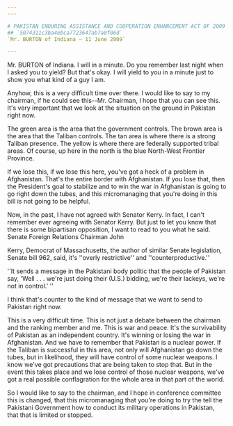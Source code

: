 ```yaml
---
---

# PAKISTAN ENDURING ASSISTANCE AND COOPERATION ENHANCEMENT ACT OF 2009
## `5074311c3ba4ebca7723647ab7a0f06d`
`Mr. BURTON of Indiana — 11 June 2009`

---
```



Mr. BURTON of Indiana. I will in a minute. Do you remember last night 
when I asked you to yield? But that's okay. I will yield to you in a 
minute just to show you what kind of a guy I am.

Anyhow, this is a very difficult time over there. I would like to say 
to my chairman, if he could see this--Mr. Chairman, I hope that you can 
see this. It's very important that we look at the situation on the 
ground in Pakistan right now.

The green area is the area that the government controls. The brown 
area is the area that the Taliban controls. The tan area is where there 
is a strong Taliban presence. The yellow is where there are federally 
supported tribal areas. Of course, up here in the north is the blue 
North-West Frontier Province.

If we lose this, if we lose this here, you've got a heck of a problem 
in Afghanistan. That's the entire border with Afghanistan. If you lose 
that, then the President's goal to stabilize and to win the war in 
Afghanistan is going to go right down the tubes, and this micromanaging 
that you're doing in this bill is not going to be helpful.

Now, in the past, I have not agreed with Senator Kerry. In fact, I 
can't remember ever agreeing with Senator Kerry. But just to let you 
know that there is some bipartisan opposition, I want to read to you 
what he said. Senate Foreign Relations Chairman John


Kerry, Democrat of Massachusetts, the author of similar Senate 
legislation, Senate bill 962, said, it's ''overly restrictive'' and 
''counterproductive.''

''It sends a message in the Pakistani body politic that the people of 
Pakistan say, 'Well . . . we're just doing their (U.S.) bidding, we're 
their lackeys, we're not in control.' ''

I think that's counter to the kind of message that we want to send to 
Pakistan right now.



This is a very difficult time. This is not just a debate between the 
chairman and the ranking member and me. This is war and peace. It's the 
survivability of Pakistan as an independent country. It's winning or 
losing the war in Afghanistan. And we have to remember that Pakistan is 
a nuclear power. If the Taliban is successful in this area, not only 
will Afghanistan go down the tubes, but in likelihood, they will have 
control of some nuclear weapons. I know we've got precautions that are 
being taken to stop that. But in the event this takes place and we lose 
control of those nuclear weapons, we've got a real possible 
conflagration for the whole area in that part of the world.

So I would like to say to the chairman, and I hope in conference 
committee this is changed, that this micromanaging that you're doing to 
try the tell the Pakistani Government how to conduct its military 
operations in Pakistan, that that is limited or stopped.